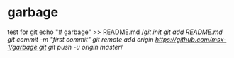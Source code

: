 # garbage
test for git
echo "# garbage" >> README.md
/*git init
git add README.md
git commit -m "first commit"
git remote add origin https://github.com/msx-1/garbage.git
git push -u origin master*/
